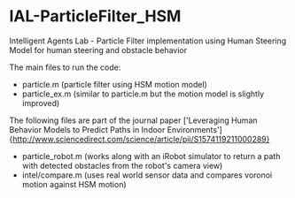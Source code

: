 IAL-ParticleFilter_HSM
======================

Intelligent Agents Lab - Particle Filter implementation using Human Steering Model for human steering and obstacle behavior

The main files to run the code:
* particle.m (particle filter using HSM motion model)
* particle_ex.m (similar to particle.m but the motion model is slightly improved)

The following files are part of the journal paper ['Leveraging Human Behavior Models to Predict Paths in Indoor Environments']{http://www.sciencedirect.com/science/article/pii/S1574119211000289}
* particle_robot.m (works along with an iRobot simulator to return a path with detected obstacles from the robot's camera view)
* intel/compare.m (uses real world sensor data and compares voronoi motion against HSM motion)